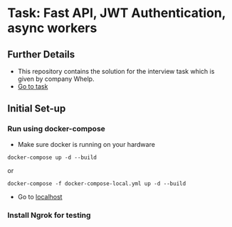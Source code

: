 # Task: Fast API, JWT Authentication, async workers #


## Further Details ##
* This repository contains the solution for the interview task which is given by company Whelp.
* [Go to task](https://whelp.slite.com/p/note/MiWSksjtRXX8nW8h7rX9ms)


## Initial Set-up ##
### Run using docker-compose ###
* Make sure docker is running on your hardware
```
docker-compose up -d --build
```
or
```
docker-compose -f docker-compose-local.yml up -d --build
```
* Go to [localhost](http://localhost:8000)

### Install Ngrok for testing ###
